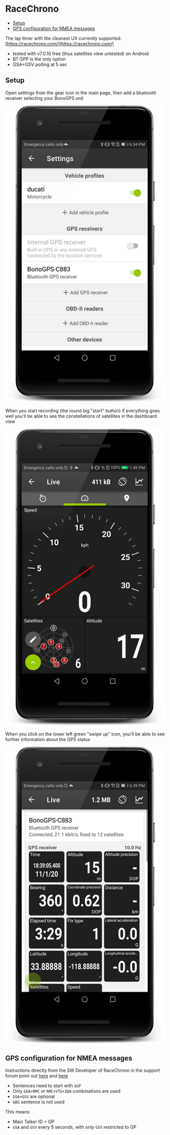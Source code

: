 # RaceChrono

- [Setup](#setup)
- [GPS configuration for NMEA messages](#gps-configuration-for-nmea-messages)

The lap timer with the cleanest UX currently supported: [https://racechrono.com/](https://racechrono.com/)

- tested with v7.0.10 free (thus satellites view untested) on Android
- BT-SPP is the only option
- GSA+GSV polling at 5 sec

## Setup

Open settings from the gear icon in the main page, then add a bluetooth receiver selecting your BonoGPS unit

![Setup](racechrono_setup.png)

When you start recording (the round big "start" button) if everything goes well you'll be able to see the constellations of satellites in the dashboard view

![Display](racechrono_display.png)

When you click on the lower left green "swipe up" icon, you'll be able to see further information about the GPS status

![Information](racechrono_information.png)

## GPS configuration for NMEA messages

Instructions directly from the SW Developer of RaceChrono in the support forum point out [here](https://racechrono.com/forum/discussion/comment/11252/#Comment_11252) and [here](https://racechrono.com/forum/discussion/1421/best-settings-for-qstarz818xt)

- Sentences need to start with `$GP`
- Only `GGA+RMC` or `RMC+VTG+ZDA` combinations are used
- `GSA+GSV` are optional
- `GBS` sentence is not used

This means

- Main Talker ID = GP
- `GSA` and `GSV` every 5 seconds, with only `GSV` restricted to GP